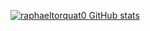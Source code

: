 [![raphaeltorquat0 GitHub stats](https://github-readme-stats.vercel.app/api?username=raphaeltorquat0&count_private=true&show_icons=true&theme=ocean_dark)](https://github.com/raphaeltorquat0/github-readme-stats)
